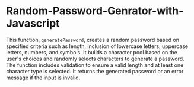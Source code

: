 # Random-Password-Genrator-with-Javascript

This function, `generatePassword`, creates a random password based on specified criteria such as length, inclusion of lowercase letters, uppercase letters, numbers, and symbols. It builds a character pool based on the user's choices and randomly selects characters to generate a password. The function includes validation to ensure a valid length and at least one character type is selected. It returns the generated password or an error message if the input is invalid.
